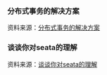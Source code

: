 ### 分布式事务的解决方案

资料来源：[分布式事务的解决方案](https://www.toutiao.com/video/7044112151887217159/)


### 谈谈你对seata的理解

资料来源：[谈谈你对seata的理解](https://www.toutiao.com/video/7071566821220057614/)

